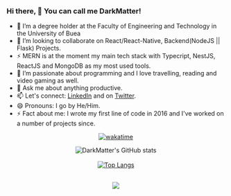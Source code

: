 ### Hi there, 👋 You can call me DarkMatter!

- 🔭 I’m a degree holder at the Faculty of Engineering and Technology in the University of Buea
- 👯 I’m looking to collaborate on React/React-Native, Backend(NodeJS || Flask) Projects.
- ⚡ MERN is at the moment my main tech stack with Typecript, NestJS, ReactJS and MongoDB as my most used tools.
- 🤔 I’m passionate about programming and I love travelling, reading and video gaming as well.
- 💬 Ask me about anything productive.
- 📫 Let's connect: [LinkedIn](https://www.linkedin.com/in/nde-lucien-19b033188/) and on [Twitter](https://twitter.com/dark_matter08).
- 😄 Pronouns: I go by He/Him.
- ⚡ Fact about me: I wrote my first line of code in 2016 and I've worked on a number of projects since.

<div align="center">

[![wakatime](https://wakatime.com/badge/user/a0876b4f-af83-47cb-b907-76ced9e28a6b.svg)](https://wakatime.com/@dark-matter08)

  ![DarkMatter's GitHub stats](https://github-readme-stats.vercel.app/api?username=dark-matter08&count_private=true&show_icons=true&theme=radical)
  <br/>
  <br/>
  [![Top Langs](https://github-readme-stats.vercel.app/api/top-langs/?username=dark-matter08&layout=compact&theme=radical)](https://github.com/dark-matter08/github-readme-stats)
  
  <br/>
  
  <img align="center" src="https://github-readme-streak-stats.herokuapp.com/?user=dark-matter08&theme=radical&hide_border=true"/>
  
</div>

<br/>
